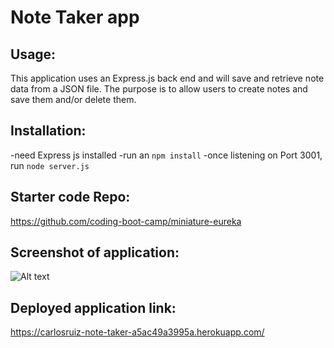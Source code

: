 # Note Taker app

## Usage:
This application uses an Express.js back end and will save and retrieve note data from a JSON file. The purpose is to allow users to create notes and save them and/or delete them.

## Installation:
-need Express js installed
-run an `npm install`
-once listening on Port 3001, run `node server.js`

## Starter code Repo:
https://github.com/coding-boot-camp/miniature-eureka

## Screenshot of application:
![Alt text](./Screenshot%202024-04-19%20at%201.35.32 PM.png)


## Deployed application link: 
https://carlosruiz-note-taker-a5ac49a3995a.herokuapp.com/